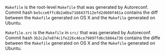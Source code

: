 `Makefile` is the root-level `Makefile` that was generated by Autoreconf. Commit hash `be5cce6ffc8b2a0ba7168437512efd2d608f481a` contains the diff between the `Makefile` generated on OS X and the `Makefile` generated on Ubuntu.

`Makefile.src` is the `Makefile` in `src/` that was generated by Autoreconf. Commit hash `3b2c2a7e074c1fe226c46ce79897fd6c5884a736` contains the diffe between the `Makefile` generated on OS X and the `Makefile` generated on Ubuntu.
